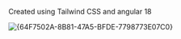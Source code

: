 Created using Tailwind CSS and angular 18

![{64F7502A-8B81-47A5-BFDE-7798773E07C0}](https://github.com/user-attachments/assets/63eb8b90-9c5f-44a7-8449-9b94f5cb4bea)

